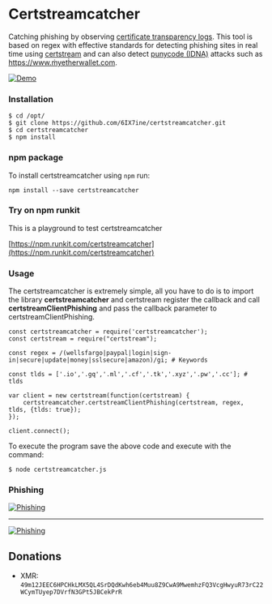 # Certstreamcatcher
Catching phishing by observing [certificate transparency logs](https://www.certificate-transparency.org/known-logs). This tool is based on regex with effective standards for detecting phishing sites in real time using [certstream](https://github.com/CaliDog/certstream-js) and can also detect [punycode (IDNA)](https://en.wikipedia.org/wiki/Punycode) attacks such as https://www.ṁyetḣerwallet.com.



[![Demo](https://github.com/6IX7ine/certstreamcatcher/blob/master/demo.gif?raw=true)](https://twitter.com/6IX7ine)


### Installation

```
$ cd /opt/
$ git clone https://github.com/6IX7ine/certstreamcatcher.git
$ cd certstreamcatcher
$ npm install
```

### npm package

To install certstreamcatcher using `npm` run:

  	npm install --save certstreamcatcher
       
### Try on npm runkit

This is a playground to test certstreamcatcher

[https://npm.runkit.com/certstreamcatcher](https://npm.runkit.com/certstreamcatcher)
    
### Usage
The certstreamcatcher is extremely simple, all you have to do is to import the library **certstreamcatcher** and certstream register the callback and call **certstreamClientPhishing** and pass the callback parameter to certstreamClientPhishing.

```
const certstreamcatcher = require('certstreamcatcher'); 
const certstream = require("certstream");

const regex = /(wellsfargo|paypal|login|sign-in|secure|update|money|sslsecure|amazon)/gi; # Keywords

const tlds = ['.io','.gq','.ml','.cf','.tk','.xyz','.pw','.cc']; # tlds 

var client = new certstream(function(certstream) {  
	certstreamcatcher.certstreamClientPhishing(certstream, regex, tlds, {tlds: true});
});

client.connect();
```
To execute the program save the above code and execute with the command:
```
$ node certstreamcatcher.js
```

### Phishing 

[![Phishing](https://pbs.twimg.com/media/DQxrV45UIAEG__2.jpg)](https://twitter.com/6IX7ine/status/943229448614182912)
<hr>

[![Phishing](https://pbs.twimg.com/media/DQm6oTgXcAEQIq_.jpg)](https://twitter.com/6IX7ine/status/943229448614182912)



## Donations
* XMR: `49m12JEEC6HPCHkLMX5QL4SrDQdKwh6eb4Muu8Z9CwA9MwemhzFQ3VcgHwyuR73rC22WCymTUyep7DVrfN3GPt5JBCekPrR`
